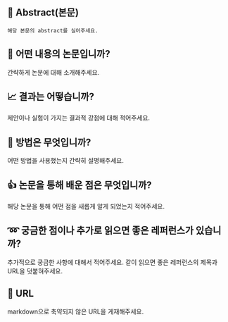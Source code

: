 ## :page_with_curl: Abstract(본문)
```
해당 본문의 abstract를 실어주세요.
```

## :mag_right: 어떤 내용의 논문입니까?
간략하게 논문에 대해 소개해주세요.

## :chart_with_upwards_trend: 결과는 어떻습니까?
제안이나 실험이 가지는 결과적 강점에 대해 적어주세요. 

## :open_file_folder: 방법은 무엇입니까?
어떤 방법을 사용했는지 간략히 설명해주세요.

## :thumbsup: 논문을 통해 배운 점은 무엇입니까?
해당 논문을 통해 어떤 점을 새롭게 알게 되었는지 적어주세요.

## :loop: 궁금한 점이나 추가로 읽으면 좋은 레퍼런스가 있습니까?
추가적으로 궁금한 사항에 대해서 적어주세요.
같이 읽으면 좋은 레퍼런스의 제목과 URL을 덧붙혀주세요.

## :paperclip: URL
markdown으로 축약되지 않은 URL을 게재해주세요.
